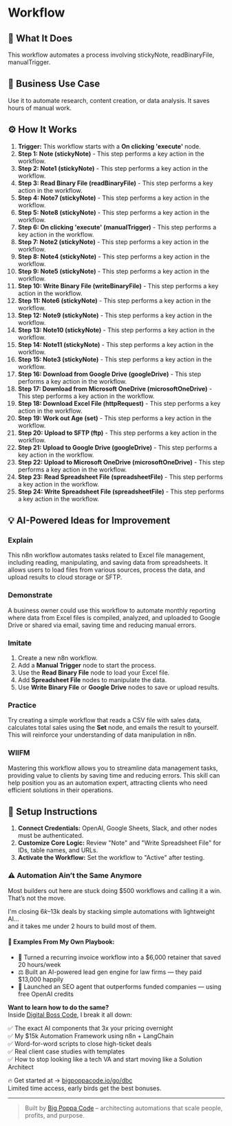 # Workflow

## 🚀 What It Does
This workflow automates a process involving stickyNote, readBinaryFile, manualTrigger.

## 💼 Business Use Case
Use it to automate research, content creation, or data analysis. It saves hours of manual work.

## ⚙️ How It Works
1.  **Trigger:** This workflow starts with a **On clicking 'execute'** node.
2. **Step 1: Note (stickyNote)** - This step performs a key action in the workflow.
3. **Step 2: Note1 (stickyNote)** - This step performs a key action in the workflow.
4. **Step 3: Read Binary File (readBinaryFile)** - This step performs a key action in the workflow.
5. **Step 4: Note7 (stickyNote)** - This step performs a key action in the workflow.
6. **Step 5: Note8 (stickyNote)** - This step performs a key action in the workflow.
7. **Step 6: On clicking 'execute' (manualTrigger)** - This step performs a key action in the workflow.
8. **Step 7: Note2 (stickyNote)** - This step performs a key action in the workflow.
9. **Step 8: Note4 (stickyNote)** - This step performs a key action in the workflow.
10. **Step 9: Note5 (stickyNote)** - This step performs a key action in the workflow.
11. **Step 10: Write Binary File (writeBinaryFile)** - This step performs a key action in the workflow.
12. **Step 11: Note6 (stickyNote)** - This step performs a key action in the workflow.
13. **Step 12: Note9 (stickyNote)** - This step performs a key action in the workflow.
14. **Step 13: Note10 (stickyNote)** - This step performs a key action in the workflow.
15. **Step 14: Note11 (stickyNote)** - This step performs a key action in the workflow.
16. **Step 15: Note3 (stickyNote)** - This step performs a key action in the workflow.
17. **Step 16: Download from Google Drive (googleDrive)** - This step performs a key action in the workflow.
18. **Step 17: Download from Microsoft OneDrive (microsoftOneDrive)** - This step performs a key action in the workflow.
19. **Step 18: Download Excel File (httpRequest)** - This step performs a key action in the workflow.
20. **Step 19: Work out Age (set)** - This step performs a key action in the workflow.
21. **Step 20: Upload to SFTP (ftp)** - This step performs a key action in the workflow.
22. **Step 21: Upload to Google Drive (googleDrive)** - This step performs a key action in the workflow.
23. **Step 22: Upload to Microsoft OneDrive (microsoftOneDrive)** - This step performs a key action in the workflow.
24. **Step 23: Read Spreadsheet File (spreadsheetFile)** - This step performs a key action in the workflow.
25. **Step 24: Write Spreadsheet File (spreadsheetFile)** - This step performs a key action in the workflow.

## 💡 AI-Powered Ideas for Improvement
### Explain
This n8n workflow automates tasks related to Excel file management, including reading, manipulating, and saving data from spreadsheets. It allows users to load files from various sources, process the data, and upload results to cloud storage or SFTP.

### Demonstrate
A business owner could use this workflow to automate monthly reporting where data from Excel files is compiled, analyzed, and uploaded to Google Drive or shared via email, saving time and reducing manual errors.

### Imitate
1. Create a new n8n workflow.
2. Add a **Manual Trigger** node to start the process.
3. Use the **Read Binary File** node to load your Excel file.
4. Add **Spreadsheet File** nodes to manipulate the data.
5. Use **Write Binary File** or **Google Drive** nodes to save or upload results.

### Practice
Try creating a simple workflow that reads a CSV file with sales data, calculates total sales using the **Set** node, and emails the result to yourself. This will reinforce your understanding of data manipulation in n8n.

### WIIFM
Mastering this workflow allows you to streamline data management tasks, providing value to clients by saving time and reducing errors. This skill can help position you as an automation expert, attracting clients who need efficient solutions in their operations.

## 🔧 Setup Instructions
1. **Connect Credentials:** OpenAI, Google Sheets, Slack, and other nodes must be authenticated.
2. **Customize Core Logic:** Review "Note" and "Write Spreadsheet File" for IDs, table names, and URLs.
3. **Activate the Workflow:** Set the workflow to "Active" after testing.

### ⚠️ Automation Ain’t the Same Anymore

Most builders out here are stuck doing $500 workflows and calling it a win.  
That’s not the move.  

I'm closing $6k–$13k deals by stacking simple automations with lightweight AI...  
and it takes me under 2 hours to build most of them.

#### 🧠 Examples From My Own Playbook:
- 🔁 Turned a recurring invoice workflow into a $6,000 retainer that saved 20 hours/week  
- ⚖️ Built an AI-powered lead gen engine for law firms — they paid $13,000 happily  
- 🚀 Launched an SEO agent that outperforms funded companies — using free OpenAI credits  

**Want to learn how to do the same?**  
Inside [Digital Boss Code](https://bigpoppacode.io/go/dbc), I break it all down:

✅ The exact AI components that 3x your pricing overnight  
✅ My $15k Automation Framework using n8n + LangChain  
✅ Word-for-word scripts to close high-ticket deals  
✅ Real client case studies with templates  
✅ How to stop looking like a tech VA and start moving like a Solution Architect  

🔥 Get started at → [bigpoppacode.io/go/dbc](https://bigpoppacode.io/go/dbc)  
Limited time access, early birds get the best bonuses.

---
> Built by [Big Poppa Code](https://bigpoppacode.io) – architecting automations that scale people, profits, and purpose.
